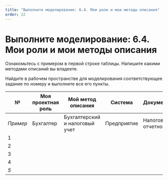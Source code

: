 ```yaml
---
title: "Выполните моделирование: 6.4. Мои роли и мои методы описания"
order: 22
---
```


# Выполните моделирование: 6.4. Мои роли и мои методы описания

Ознакомьтесь с примером в первой строке таблицы. Напишите какими методами описаний вы владеете.

Найдите в рабочем пространстве для моделирования соответствующее задание по номеру и выполните все его пункты.

| № | Моя проектная роль | Мой метод описания | Система | Документация | Предмет интереса | Проектная роль для кого документация |
| --- | --- | --- | --- | --- | --- | --- |
| *Пример* | Бухгалтер | Бухгалтерский и налоговый учет | Предприятие | Налоговая отчетность | Налоги | Налоговик |
| 1 |  |  |  |  |  |  |
| 2 |  |  |  |  |  |  |
| 3 |  |  |  |  |  |  |
| 4 |  |  |  |  |  |  |
| *5* |  |  |  |  |  |  |

